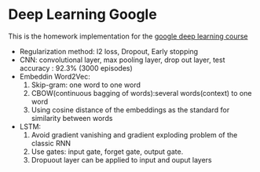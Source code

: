 # Deep Learning Google

This is the homework implementation for the [google deep learning course](https://www.udacity.com/course/deep-learning--ud730)

* Regularization method: l2 loss, Dropout, Early stopping
* CNN: convolutional layer, max pooling layer, drop out layer, test accuracy : 92.3% (3000 episodes)
* Embeddin Word2Vec: 
	1. Skip-gram: one word to one word
	2. CBOW(continuous bagging of words):several words(context) to one word
	3. Using cosine distance of the embeddings as the standard for similarity between words
* LSTM:
	1. Avoid gradient vanishing and gradient exploding problem of the classic RNN
	2. Use gates: input gate, forget gate, output gate.
	3. Dropuout layer can be applied to input and ouput layers
